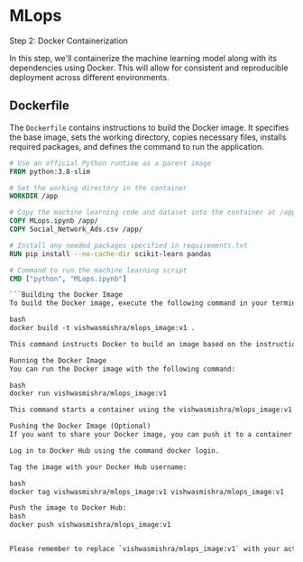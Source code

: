# MLops

Step 2: Docker Containerization

In this step, we'll containerize the machine learning model along with its dependencies using Docker. This will allow for consistent and reproducible deployment across different environments.

## Dockerfile

The `Dockerfile` contains instructions to build the Docker image. It specifies the base image, sets the working directory, copies necessary files, installs required packages, and defines the command to run the application.

```Dockerfile
# Use an official Python runtime as a parent image
FROM python:3.8-slim

# Set the working directory in the container
WORKDIR /app

# Copy the machine learning code and dataset into the container at /app
COPY MLops.ipynb /app/
COPY Social_Network_Ads.csv /app/

# Install any needed packages specified in requirements.txt
RUN pip install --no-cache-dir scikit-learn pandas

# Command to run the machine learning script
CMD ["python", "MLops.ipynb"]

```Building the Docker Image
To build the Docker image, execute the following command in your terminal:

bash
docker build -t vishwasmishra/mlops_image:v1 .

This command instructs Docker to build an image based on the instructions in the Dockerfile and tag it as vishwasmishra/mlops_image:v1.

Running the Docker Image
You can run the Docker image with the following command:

bash
docker run vishwasmishra/mlops_image:v1

This command starts a container using the vishwasmishra/mlops_image:v1 image, which will execute the machine learning script specified in the Dockerfile.

Pushing the Docker Image (Optional)
If you want to share your Docker image, you can push it to a container registry like Docker Hub. To do so, follow these steps:

Log in to Docker Hub using the command docker login.

Tag the image with your Docker Hub username:

bash
docker tag vishwasmishra/mlops_image:v1 vishwasmishra/mlops_image:v1

Push the image to Docker Hub:
bash
docker push vishwasmishra/mlops_image:v1


Please remember to replace `vishwasmishra/mlops_image:v1` with your actual Docker Hub repository and image name. Additionally, make sure that the Dockerfile and the required files (`MLops.ipynb` and `Social_Network_Ads.csv`) are in the same directory as your README.md file.

